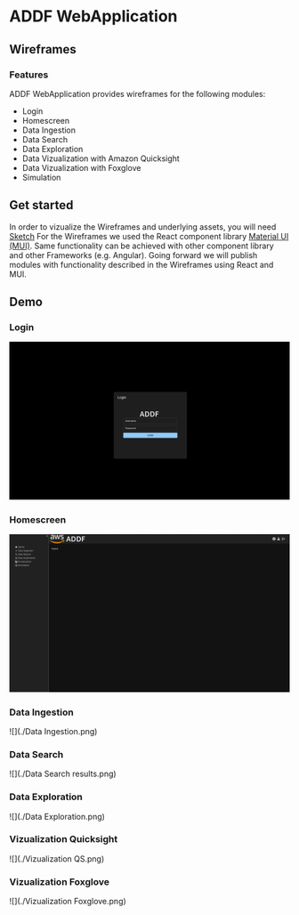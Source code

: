 # ADDF WebApplication
## Wireframes

### Features
ADDF WebApplication provides wireframes for the following modules:

- Login
- Homescreen
- Data Ingestion
- Data Search
- Data Exploration
- Data Vizualization with Amazon Quicksight
- Data Vizualization with Foxglove
- Simulation

## Get started

In order to vizualize the Wireframes and underlying assets, you will need [Sketch](https://www.sketch.com/)
For the Wireframes we used the React component library [Material UI (MUI)](https://mui.com/). Same functionality can be achieved with other component library and other Frameworks (e.g. Angular).
Going forward we will publish modules with functionality described in the Wireframes using React and MUI.

## Demo

### Login

![](./Login.png)


### Homescreen

![](./Landing.png)

### Data Ingestion

![](./Data Ingestion.png)

### Data Search

![](./Data Search results.png)

### Data Exploration

![](./Data Exploration.png)

### Vizualization Quicksight

![](./Vizualization QS.png)

### Vizualization Foxglove

![](./Vizualization Foxglove.png)

